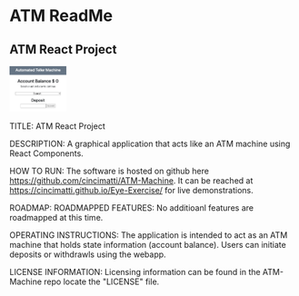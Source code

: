# ATM ReadMe
## ATM React Project
<img src= "ATM.png" width='100'>


TITLE:
ATM React Project

DESCRIPTION:
A graphical application that acts like an ATM machine using React Components.

HOW TO RUN:
The software is hosted on github here https://github.com/cincimatti/ATM-Machine.
It can be reached at https://cincimatti.github.io/Eye-Exercise/ for live demonstrations.

ROADMAP:
ROADMAPPED FEATURES: No additioanl features are roadmapped at this time.

OPERATING INSTRUCTIONS:
The application is intended to act as an ATM machine that holds state information (account balance).
Users can initiate deposits or withdrawls using the webapp. 

LICENSE INFORMATION:
Licensing information can be found in the ATM-Machine repo locate the "LICENSE" file.
